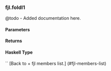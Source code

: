 ### fjl.foldl1
@todo - Added documentation here.

#### Parameters

#### Returns
 
#### Haskell Type
``
[Back to  + fjl members list.]
(#fjl-members-list)
